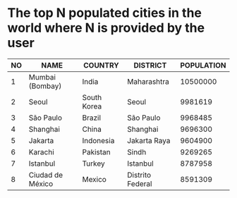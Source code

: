 # The top N populated cities in the world where N is provided by the user
| NO | NAME | COUNTRY | DISTRICT | POPULATION  |
| --- | --- | --- | --- | --- |
| 1 | Mumbai (Bombay) | India | Maharashtra | 10500000 |
| 2 | Seoul | South Korea | Seoul | 9981619 |
| 3 | São Paulo | Brazil | São Paulo | 9968485 |
| 4 | Shanghai | China | Shanghai | 9696300 |
| 5 | Jakarta | Indonesia | Jakarta Raya | 9604900 |
| 6 | Karachi | Pakistan | Sindh | 9269265 |
| 7 | Istanbul | Turkey | Istanbul | 8787958 |
| 8 | Ciudad de México | Mexico | Distrito Federal | 8591309 |
